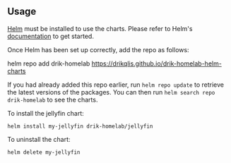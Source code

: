 ## Usage

[Helm](https://helm.sh) must be installed to use the charts.  Please refer to
Helm's [documentation](https://helm.sh/docs) to get started.

Once Helm has been set up correctly, add the repo as follows:

  helm repo add drik-homelab https://drikqlis.github.io/drik-homelab-helm-charts

If you had already added this repo earlier, run `helm repo update` to retrieve
the latest versions of the packages.  You can then run `helm search repo
drik-homelab` to see the charts.

To install the jellyfin chart:

    helm install my-jellyfin drik-homelab/jellyfin

To uninstall the chart:

    helm delete my-jellyfin
